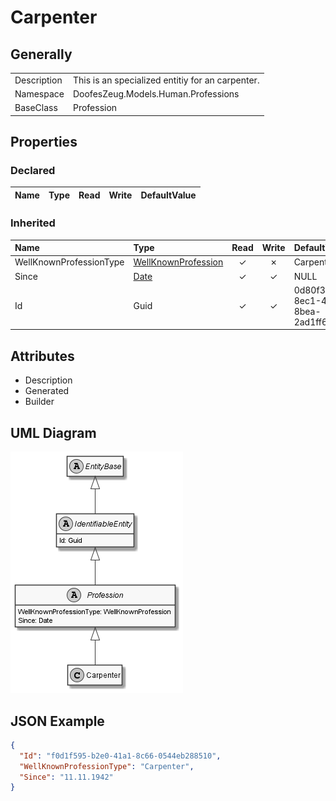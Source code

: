 ﻿# Carpenter

## Generally

|||
|:-|:-|
|Description|This is an specialized entitiy for an carpenter.|
|Namespace|DoofesZeug.Models.Human.Professions|
|BaseClass|Profession|

## Properties

### Declared

|Name|Type|Read|Write|DefaultValue|
|:---|:---|:--:|:---:|:-----------|

### Inherited

|Name|Type|Read|Write|DefaultValue|
|:---|:---|:--:|:---:|:-----------|
|WellKnownProfessionType|[WellKnownProfession](../../Enumerations/DoofesZeug.Models.Human.Professions/WellKnownProfession.md)|&#x2713;|&#x2717;|Carpenter|
|Since|[Date](../../Models/DoofesZeug.Models.DateAndTime/Date.md)|&#x2713;|&#x2713;|NULL|
|Id|Guid|&#x2713;|&#x2713;|0d80f31b-8ec1-4012-8bea-2ad1ff68362d|

## Attributes

- Description
- Generated
- Builder

## UML Diagram

![Carpenter.png](./Carpenter.png "Carpenter")

## JSON Example

```json
{
  "Id": "f0d1f595-b2e0-41a1-8c66-0544eb288510",
  "WellKnownProfessionType": "Carpenter",
  "Since": "11.11.1942"
}
```

